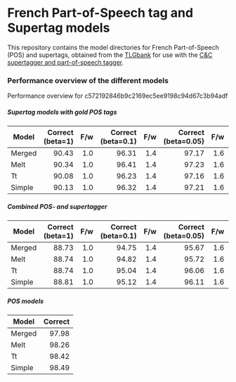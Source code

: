 # French Part-of-Speech tag and Supertag models

This repository contains the model directories for French Part-of-Speech (POS) and supertags, obtained from the [TLGbank](https://github.com/RichardMoot/TLGbank/) for use with the
[C&C supertagger
  and part-of-speech tagger](http://svn.ask.it.usyd.edu.au/trac/candc/wiki).

### Performance overview of the different models

Performance overview for c572192846b9c2169ec5ee9198c94d67c3b94adf

##### Supertag models with gold POS tags

Model | Correct (beta=1) | F/w |Correct (beta=0.1) | F/w | Correct (beta=0.05) | F/w | Correct (beta=0.01) | F/w | Correct (beta=0.005)| F/w | Correct (beta=0.001) | F/w
------|---------:|-----------:|-------:|----------:|--------:|----------:|--------:|----------:|--------:|----------:|--------:|---------:
Merged | 90.43 | 1.0 | 96.31  | 1.4 | 97.17 | 1.6 | 98.37 | 2.3 | 98.53 | 2.8 | 98.79 | 4.5
Melt | 90.34 | 1.0 | 96.41 | 1.4 | 97.23 | 1.6 | 98.42 | 2.4 | 98.60 | 2.9 | 98.87 | 4.5
Tt  | 90.08 | 1.0 | 96.23 | 1.4 | 97.16 | 1.6 | 98.39 | 2.4 | 98.56 | 2.9 | 98.83 | 4.6
Simple | 90.13 | 1.0 | 96.32 | 1.4 | 97.21 | 1.6 | 98.43 | 2.4 | 98.60 | 2.9 | 98.86 | 4.6


##### Combined POS- and supertagger

Model | Correct (beta=1) | F/w |Correct (beta=0.1) | F/w | Correct (beta=0.05) | F/w | Correct (beta=0.01) | F/w | Correct (beta=0.005)| F/w | Correct (beta=0.001) | F/w
------|---------:|-----------:|-------:|----------:|--------:|----------:|--------:|----------:|--------:|----------:|--------:|---------:
Merged | 88.73 | 1.0 | 94.75  | 1.4 | 95.67 | 1.6 | 97.24 | 2.4 | 97.56 | 2.8 | 98.06 | 4.5
Melt | 88.74 | 1.0 | 94.82 | 1.4 | 95.72 | 1.6 | 97.22 | 2.4 | 97.54 | 2.9 | 98.09 | 4.5
Tt  | 88.74 | 1.0 | 95.04 | 1.4 | 96.06 | 1.6 | 97.57 | 2.4 | 97.83 | 2.9 | 98.26 | 4.6
Simple | 88.81 | 1.0 | 95.12 | 1.4 | 96.11 | 1.6 | 97.58 | 2.4 | 97.83 | 2.9 | 98.25 | 4.6


##### POS models

Model | Correct |
-----|-----:|
Merged | 97.98 |
Melt | 98.26 |
Tt | 98.42       |
Simple | 98.49 |
